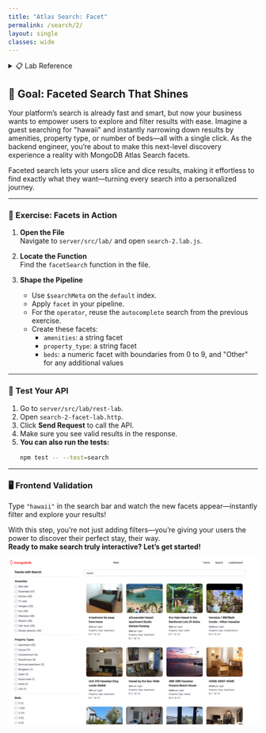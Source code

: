 ```yaml
---
title: "Atlas Search: Facet"
permalink: /search/2/
layout: single
classes: wide
---
```


<details>
<summary>📋 Lab Reference</summary>
<p><strong>Associated Lab File:</strong> <code>search-2.lab.js</code></p>
</details>

## 🚀 Goal: Faceted Search That Shines

Your platform’s search is already fast and smart, but now your business wants to empower users to explore and filter results with ease. Imagine a guest searching for "hawaii" and instantly narrowing down results by amenities, property type, or number of beds—all with a single click. As the backend engineer, you’re about to make this next-level discovery experience a reality with MongoDB Atlas Search facets.

Faceted search lets your users slice and dice results, making it effortless to find exactly what they want—turning every search into a personalized journey.

---

### 🧩 Exercise: Facets in Action

1. **Open the File**  
   Navigate to `server/src/lab/` and open `search-2.lab.js`.

2. **Locate the Function**  
   Find the `facetSearch` function in the file.

3. **Shape the Pipeline**  
   - Use `$searchMeta` on the `default` index.  
   - Apply `facet` in your pipeline.  
   - For the `operator`, reuse the `autocomplete` search from the previous exercise.  
   - Create these facets:  
     - `amenities`: a string facet  
     - `property_type`: a string facet  
     - `beds`: a numeric facet with boundaries from 0 to 9, and "Other" for any additional values  

---

### 🚦 Test Your API

1. Go to `server/src/lab/rest-lab`.  
2. Open `search-2-facet-lab.http`.  
3. Click **Send Request** to call the API.  
4. Make sure you see valid results in the response.
5. **You can also run the tests:**  
   ```bash
   npm test -- --test=search
   ```

---

### 🖥️ Frontend Validation

Type `"hawaii"` in the search bar and watch the new facets appear—instantly filter and explore your results!

With this step, you’re not just adding filters—you’re giving your users the power to discover their perfect stay, their way.  
**Ready to make search truly interactive? Let’s get started!**

![search-2-lab](../../assets/images/search-2-lab.png)
